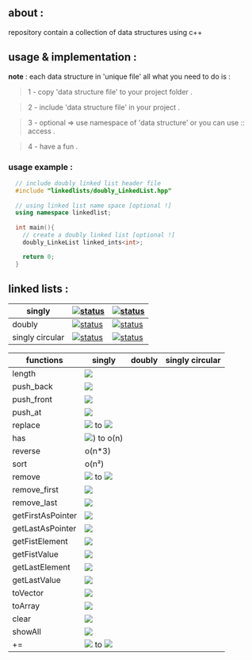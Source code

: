 ## about :
repository contain a collection of data structures using c++

## usage & implementation :
**note** : each data structure in 'unique file' all what you need to do is :
> 1 - copy 'data structure file' to your project folder .

> 2 - include 'data structure file' in your project .

> 3 - optional => use namespace of 'data structure' or you can use :: access .

> 4 - have a fun .

### usage example :
```c++
  // include doubly linked list header file  
  #include "linkedlists/doubly_LinkedList.hpp"
  
  // using linked list name space [optional !] 
  using namespace linkedlist;
   
  int main(){
    // create a doubly linked list [optional !] 
    doubly_LinkeList linked_ints<int>;  

    return 0;
  }

```
## linked lists : 

singly | [![status](https://img.shields.io/badge/status-stable-brightgreen?style=flat)](#) | [![status](https://img.shields.io/badge/manual%20testing-pass-ff69b4)](#)
-- | -- | -- 
doubly | [![status](https://img.shields.io/badge/status-stable-brightgreen?style=flat)](#) | [![status](https://img.shields.io/badge/manual%20testing-pass-ff69b4)](#)
singly circular | [![status](https://img.shields.io/badge/status-stable-brightgreen?style=flat)](#) | [![status](https://img.shields.io/badge/manual%20testing-pass-ff69b4)](#)


functions | singly | doubly  | singly circular
------------ | ------------- | ------------- | ------------- 
length          | [![](https://img.shields.io/badge/O-(1)-blueviolet)](#) | | | 
push_back       | [![](https://img.shields.io/badge/O-(1)-blueviolet)](#) | | | 
push_front      | [![](https://img.shields.io/badge/O-(1)-blueviolet)](#) | | | 
push_at         | [![](https://img.shields.io/badge/O-(n)-success)](#) | | | 
replace         | [![](https://img.shields.io/badge/O-(1)-blueviolet)](#) to [![](https://img.shields.io/badge/O-(n)-success)](#)  | | | 
has             | [![](https://img.shields.io/badge/O-(1)-blueviolet)](#)) to o(n)  | | | 
reverse         | o(n*3) | | | 
sort            | o(n²) | | | 
remove          | [![](https://img.shields.io/badge/O-(1)-blueviolet)](#) to [![](https://img.shields.io/badge/O-(n)-success)](#) | | | 
remove_first    | [![](https://img.shields.io/badge/O-(1)-blueviolet)](#) | | | 
remove_last     |[![](https://img.shields.io/badge/O-(n)-success)](#)| | | 
getFirstAsPointer | [![](https://img.shields.io/badge/O-(1)-blueviolet)](#) | | | 
getLastAsPointer  | [![](https://img.shields.io/badge/O-(1)-blueviolet)](#) | | | 
getFistElement  | [![](https://img.shields.io/badge/O-(1)-blueviolet)](#) | | | 
getFistValue    | [![](https://img.shields.io/badge/O-(1)-blueviolet)](#)  | | | 
getLastElement  | [![](https://img.shields.io/badge/O-(1)-blueviolet)](#)  | | | 
getLastValue    | [![](https://img.shields.io/badge/O-(1)-blueviolet)](#)  | | | 
toVector        | [![](https://img.shields.io/badge/O-(n)-success)](#) | | | 
toArray         | [![](https://img.shields.io/badge/O-(n)-success)](#) | | | 
clear           | [![](https://img.shields.io/badge/O-(n)-success)](#) | | | 
showAll         | [![](https://img.shields.io/badge/O-(n)-success)](#) | | | 
+=              | [![](https://img.shields.io/badge/O-(1)-blueviolet)](#) to [![](https://img.shields.io/badge/O-(n)-success)](#) | | | 

